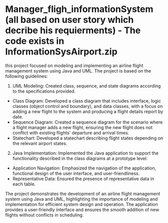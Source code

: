 # Manager_fligh_informationSystem (all based on user story which decribe his requierments) - The code exists in InformationSysAirport.zip

this project focused on modeling and implementing an airline flight management system using Java and UML. The project is based on the following guidelines: 

1. UML Modeling: Created class, sequence, and state diagrams according to the specifications provided.

  * Class Diagram: Developed a class diagram that includes interface, logic classes (object control and boundary), and data classes, with a focus on adding a new flight to the system and producing a flight details report by date.
  * Sequence Diagram: Created a sequence diagram for the scenario where a flight manager adds a new flight, ensuring the new flight does not conflict with existing flights' departure and arrival times.
  * Statechart: Developed a statechart describing flight states depending on the relevant airport states.


2. Java Implementation: Implemented the Java application to support the functionality described in the class diagrams at a prototype level.

  * Application Navigation: Emphasized the navigation of the application, functional design of the user interface, and user-friendliness.
  * Representative Data: Ensured the presence of representative data in each table.

The project demonstrates the development of an airline flight management system using Java and UML, highlighting the importance of modeling and implementation for efficient system design and operation. The application provides a user-friendly interface and ensures the smooth addition of new flights without conflicts in scheduling.



